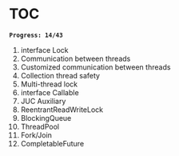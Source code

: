 # TOC
**`Progress: 14/43`**
1. interface Lock 
2. Communication between threads
3. Customized communication between threads
4. Collection thread safety
5. Multi-thread lock
6. interface Callable
7. JUC Auxiliary
8. ReentrantReadWriteLock
9. BlockingQueue
10. ThreadPool
11. Fork/Join
12. CompletableFuture